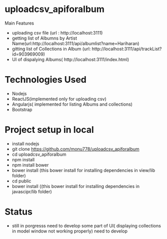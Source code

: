 # uploadcsv_apiforalbum

 Main Features
* uploading csv file  (url : http://localhost:3111)
* getting list of Albumns by Artist Name(url:http://localhost:3111/api/albumlist?name=Hariharan)
* gitting list of Collections in Album (url: http://localhost:3111/api/trackList?id=903969009)
* UI of dispalying Albums( http://localhost:3111/index.html)

# Technologies Used

* Nodejs
* ReactJS(implemented only for uploading csv)
* Angularjs( implemented for listing Albums and collections)
* Bootstrap 

# Project setup in local

* install nodejs
* git clone https://github.com/monu778/uploadcsv_apiforalbum
* cd uploadcsv_apiforalbum
* npm install
* npm install bower
* bower  install (this bower install for installing dependencies in view/lib folder)
* cd public
* bower install ((this bower install for installing dependencies in javascipr/lib folder)

# Status
* still in porgresss need to develop some part of UI( displaying collections in model window not working properly) need to develop
